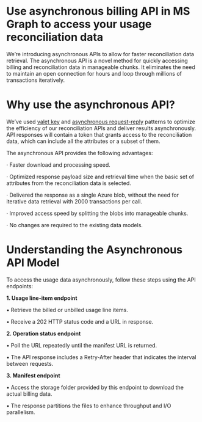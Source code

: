 # Use asynchronous billing API in MS Graph to access your usage reconciliation data

 

We’re introducing asynchronous APIs to allow for faster reconciliation data retrieval. The asynchronous API is a novel method for quickly accessing billing and reconciliation data in manageable chunks. It eliminates the need to maintain an open connection for hours and loop through millions of transactions iteratively.

 

# Why use the asynchronous API?

We’ve used [valet key](https://learn.microsoft.com/en-us/azure/architecture/patterns/valet-key) and [asynchronous request-reply](https://learn.microsoft.com/en-us/azure/architecture/patterns/async-request-reply) patterns to optimize the efficiency of our reconciliation APIs and deliver results asynchronously. API responses will contain a token that grants access to the reconciliation data, which can include all the attributes or a subset of them.

The asynchronous API provides the following advantages:

·    Faster download and processing speed.

·    Optimized response payload size and retrieval time when the basic set of attributes from the reconciliation data is selected.

·    Delivered the response as a single Azure blob, without the need for iterative data retrieval with 2000 transactions per call.

·    Improved access speed by splitting the blobs into manageable chunks.

·    No changes are required to the existing data models.

 

# Understanding the Asynchronous API Model

 

To access the usage data asynchronously, follow these steps using the API endpoints:

**1. Usage line-item endpoint** 

•    Retrieve the billed or unbilled usage line items. 

•    Receive a 202 HTTP status code and a URL in response.

**2. Operation status endpoint** 

•    Poll the URL repeatedly until the manifest URL is returned. 

•    The API response includes a Retry-After header that indicates the interval between requests.

**3. Manifest endpoint** 

•    Access the storage folder provided by this endpoint to download the actual billing data. 

•    The response partitions the files to enhance throughput and I/O parallelism.

 